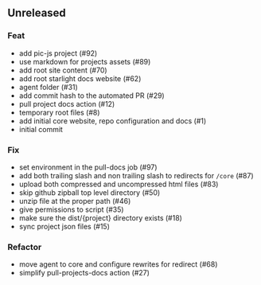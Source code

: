 ## Unreleased

### Feat

- add pic-js project (#92)
- use markdown for projects assets (#89)
- add root site content (#70)
- add root starlight docs website (#62)
- agent folder (#31)
- add commit hash to the automated PR (#29)
- pull project docs action (#12)
- temporary root files (#8)
- add initial core website, repo configuration and docs (#1)
- initial commit

### Fix

- set environment in the pull-docs job (#97)
- add both trailing slash and non trailing slash to redirects for `/core` (#87)
- upload both compressed and uncompressed html files (#83)
- skip github zipball top level directory (#50)
- unzip file at the proper path (#46)
- give permissions to script (#35)
- make sure the dist/{project} directory exists (#18)
- sync project json files (#15)

### Refactor

- move agent to core and configure rewrites for redirect (#68)
- simplify pull-projects-docs action (#27)
